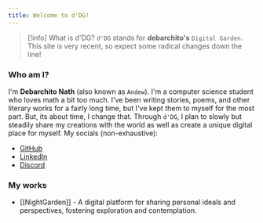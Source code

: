 ```yaml
---
title: Welcome to d'DG!
---
```


> [!info] What is d'DG?
> `d'DG` stands for **debarchito's** `Digital Garden`. This site is very recent, so expect some radical changes down the line!

### Who am I?

I'm **Debarchito Nath** (also known as `Andew`). I'm a computer science student who loves math a bit too much. I've been writing stories, poems, and other literary works for a fairly long time, but I've kept them to myself for the most part. But, its about time, I change that. Through `d'DG`, I plan to slowly but steadily share my creations with the world as well as create a unique digital place for myself. My socials (non-exhaustive):

- [GitHub](https://github.com/debarchito)
- [LinkedIn](https://www.linkedin.com/in/debarchito)
- [Discord](https://discordapp.com/users/739497344780992564)

### My works

- [[NightGarden]]  - A digital platform for sharing personal ideals and perspectives, fostering exploration and contemplation.
